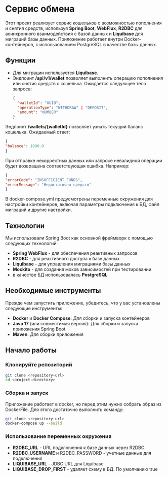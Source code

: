 # Сервис обмена

Этот проект реализует сервис кошельков с возможностью пополнения и снятия средств, используя **Spring Boot**, **WebFlux**,
**R2DBC** для асинхронного взаимодействия с базой данных и **Liquibase** для миграций базы данных. Приложение
работает внутри Docker-контейнеров, с использованием PostgreSQL в качестве базы данных.

## Функции

- Для миграции используется **Liquibase**.
- Эндпоинт **/api/v1/wallet** позволяет выполнить операцию пополнения или снятия средств с кошелька. Ожидается следующее
  тело запроса:
  ```json
  {
    "walletId": "UUID",
    "operationType": "WITHDRAW" | "DEPOSIT",
    "amount": "NUMBER"
  }
  ```

Эндпоинт **/wallets/{walletId}** позволяет узнать текущий баланс кошелька. Ожидаемый ответ:

  ```json
  {
  "balance": 1000.0
}
  ```

При отправке некорректных данных или запросе невалидной операции будет возвращена соответствующая ошибка. Например:

   ```json
  {
  "errorCode": "INSUFFICIENT_FUNDS",
  "errorMessage": "Недостаточно средств"
}
  ```

В docker-compose.yml предусмотрены переменные окружения для настройки контейнеров, включая параметры подключения к БД,
файл миграций и другие настройки.

## Технологии

Мы использовали Spring Boot как основной фреймворк с помощью следующих технологий:

- **Spring WebFlux** - для обеспечения реактивных запросов
- **R2DBC** - для реактивного доступа к базе данных
- **Liquibase** - для управления миграциями базы данных
- **Mockito** - для создания моков зависимостей при тестировании
- в качестве БД использовалась **PostgreSQL**

## Необходимые инструменты

Прежде чем запустить приложение, убедитесь, что у вас установлены следующие инструменты:

- **Docker** и **Docker Compose**: Для сборки и запуска контейнеров
- **Java 17** (или совместимая версия): Для сборки и запуска приложения Spring Boot
- **Maven**: Для сборки приложения

## Начало работы

### Клонируйте репозиторий

```bash
git clone <repository-url>
cd <project-directory>
```

### Сборка и запуск

Приложение работает в docker, но перед этим нужно собрать образ из DockerFile. Для этого достаточно выполнить команду:

```bash
git clone <repository-url>
docker-compose up --build
```

### Использование переменных окружения

- **R2DBC_URL** - URL подключения к базе данных через R2DBC.
- **R2DBC_USERNAME** и R2DBC_PASSWORD - учетные данные для подключения
- **LIQUIBASE_URL** - JDBC URL для Liquibase
- **LIQUIBASE_DROP_FIRST** - удаляет схему в БД. По умолчанию true